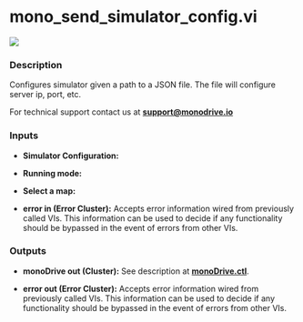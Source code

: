 # mono_send_simulator_config.vi

<p class="img_container">
<img class="lg_img" src="../mono_send_simulator_config.png"/>
</p>

### Description

Configures simulator given a path to a  JSON file. The file will configure server ip, port, etc.

For technical support contact us at <b>support@monodrive.io</b> 

### Inputs

- **Simulator Configuration:**   

- **Running mode:**   

- **Select a map:**   

- **error in (Error Cluster):** Accepts error information wired from previously called VIs. This information can be used to decide if any functionality should be bypassed in the event of errors from other VIs. 

### Outputs

- **monoDrive out (Cluster):** See description at [**monoDrive.ctl**](../structures/monoDrive.md). 

- **error out (Error Cluster):** Accepts error information wired from previously called VIs. This information can be used to decide if any functionality should be bypassed in the event of errors from other VIs. 

<p>&nbsp;</p>
